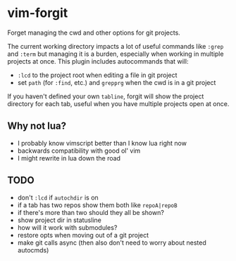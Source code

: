 # vim-forgit

Forget managing the cwd and other options for git projects.

The current working directory impacts a lot of useful commands
like `:grep` and `:term` but managing it is a burden,
especially when working in multiple projects at once.
This plugin includes autocommands that will:

- `:lcd` to the project root when editing a file in git project
- set `path` (for `:find`, etc.) and `grepprg` when the cwd is in a git project

If you haven't defined your own `tabline`, forgit will show the project
directory for each tab, useful when you have multiple projects open at once.

## Why not lua?

- I probably know vimscript better than I know lua right now
- backwards compatibility with good ol' vim
- I might rewrite in lua down the road

## TODO

- don't `:lcd` if `autochdir` is on
- if a tab has two repos show them both like `repoA|repoB`
- if there's more than two should they all be shown?
- show project dir in statusline
- how will it work with submodules?
- restore opts when moving out of a git project
- make git calls async (then also don't need to worry about nested autocmds)

